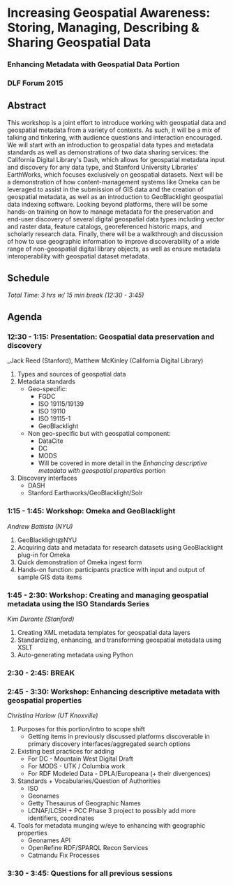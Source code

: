 # Increasing Geospatial Awareness: Storing, Managing, Describing & Sharing Geospatial Data
### Enhancing Metadata with Geospatial Data Portion
### DLF Forum 2015

## Abstract
This workshop is a joint effort to introduce working with geospatial data and geospatial metadata from a variety of contexts. As such, it will be a mix of talking and tinkering, with audience questions and interaction encouraged. We will start with an introduction to geospatial data types  and metadata standards as well as demonstrations of two data sharing services: the California Digital Library's Dash, which allows for geospatial metadata input and discovery for any data type, and Stanford University Libraries' EarthWorks, which focuses exclusively on geospatial datasets. Next will be a demonstration of how content-management systems like Omeka can be leveraged to assist in the submission of GIS data and the creation of geospatial metadata, as well as an introduction to GeoBlacklight geospatial data indexing software. Looking beyond platforms, there will be some hands-on training on how to manage metadata for the preservation and end-user discovery of several digital geospatial data types including vector and raster data, feature catalogs, georeferenced historic maps, and scholarly research data. Finally, there will be a walkthrough and discussion of how to use geographic information to improve discoverability of a wide range of non-geospatial digital library objects, as well as ensure metadata interoperability with geospatial dataset metadata.

## Schedule
_Total Time: 3 hrs w/ 15 min break (12:30 - 3:45)_

## Agenda
### **12:30 - 1:15:** Presentation: Geospatial data preservation and discovery
_Jack Reed (Stanford), Matthew McKinley (California Digital Library)

1. Types and sources of geospatial data
2. Metadata standards
    - Geo-specific:
        - FGDC
        - ISO 19115/19139
        - ISO 19110
        - ISO 19115-1
        - GeoBlacklight
    - Non geo-specific but with geospatial component:
        - DataCite
        - DC
        - MODS
        - Will be covered in more detail in the _Enhancing descriptive metadata with geospatial properties_ portion
3. Discovery interfaces
    - DASH
    - Stanford Earthworks/GeoBlacklight/Solr

### **1:15 - 1:45:** Workshop: Omeka and GeoBlacklight
_Andrew Battista (NYU)_

1. GeoBlacklight@NYU
2. Acquiring data and metadata for research datasets using GeoBlacklight plug-in for Omeka
3. Quick demonstration of Omeka ingest form
4. Hands-on function: participants practice with input and output of sample GIS data items

### **1:45 - 2:30:** Workshop: Creating and managing geospatial metadata using the ISO Standards Series
_Kim Durante (Stanford)_

1. Creating XML metadata templates for geospatial data layers
2. Standardizing, enhancing, and transforming geospatial metadata using XSLT
3. Auto-generating metadata using Python


### **2:30 - 2:45:** BREAK


### **2:45 - 3:30:** Workshop: Enhancing descriptive metadata with geospatial properties
_Christina Harlow (UT Knoxville)_

1. Purposes for this portion/intro to scope shift
    - Getting items in previously discussed platforms discoverable in primary discovery interfaces/aggregated search options
2. Existing best practices for adding
    - For DC - Mountain West Digital Draft
    - For MODS - UTK / Columbia work
    - For RDF Modeled Data - DPLA/Europeana (+ their divergences)
3. Standards + Vocabularies/Question of Authorities
    - ISO
    - Geonames
    - Getty Thesaurus of Geographic Names
    - LCNAF/LCSH + PCC Phase 3 project to possibly add more identifiers, coordinates
4. Tools for metadata munging w/eye to enhancing with geographic properties
    - Geonames API
    - OpenRefine RDF/SPARQL Recon Services
    - Catmandu Fix Processes

### **3:30 - 3:45:** Questions for all previous sessions

